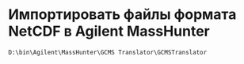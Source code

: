 # Импортировать файлы формата NetCDF в Agilent MassHunter

`D:\bin\Agilent\MassHunter\GCMS Translator\GCMSTranslator`
